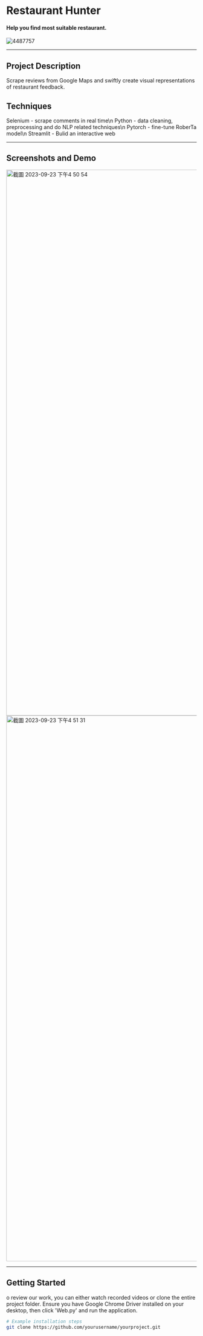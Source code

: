 # Restaurant Hunter
#### Help you find most suitable restaurant.

![4487757](https://github.com/Samoyu/NLP-project/assets/137998372/c1134d66-e25b-4b20-b6fd-e7c37dd5523f)

---

## Project Description

Scrape reviews from Google Maps and swiftly create visual representations of restaurant feedback. 

## Techniques

Selenium - scrape comments in real time\n
Python - data cleaning, preprocessing and do NLP related techniques\n
Pytorch - fine-tune RoberTa model\n
Streamlit - Bulid an interactive web

---

## Screenshots and Demo

<img width="1440" alt="截圖 2023-09-23 下午4 50 54" src="https://github.com/Samoyu/NLP-project/assets/137998372/a96554a3-7827-447e-ab99-a1581e4b58aa">
<img width="1440" alt="截圖 2023-09-23 下午4 51 31" src="https://github.com/Samoyu/NLP-project/assets/137998372/61e7b02e-4638-4af5-a400-4e229da7bf8d">


---

## Getting Started
o review our work, you can either watch recorded videos or clone the entire project folder. Ensure you have Google Chrome Driver installed on your desktop, then click 'Web.py' and run the application.

```bash
# Example installation steps
git clone https://github.com/yourusername/yourproject.git

